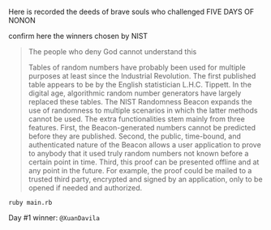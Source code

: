 Here is recorded the deeds of brave souls who challenged FIVE DAYS OF NONON

confirm here the winners chosen by NIST

> The people who deny God cannot understand this
>
> Tables of random numbers have probably been used for multiple purposes at least since the Industrial Revolution. 
> The first published table appears to be by the English statistician L.H.C. Tippett. In the digital age, algorithmic random number generators have largely replaced these tables. 
> The NIST Randomness Beacon expands the use of randomness to multiple scenarios in which the latter methods cannot be used. 
> The extra functionalities stem mainly from three features. First, the Beacon-generated numbers cannot be predicted before they are published. 
> Second, the public, time-bound, and authenticated nature of the Beacon allows a user application to prove to anybody that it used truly random numbers not known before a certain point in time. 
> Third, this proof can be presented offline and at any point in the future. 
> For example, the proof could be mailed to a trusted third party, encrypted and signed by an application, only to be opened if needed and authorized.

```ruby main.rb```

Day #1 winner: ```@XuanDavila```
